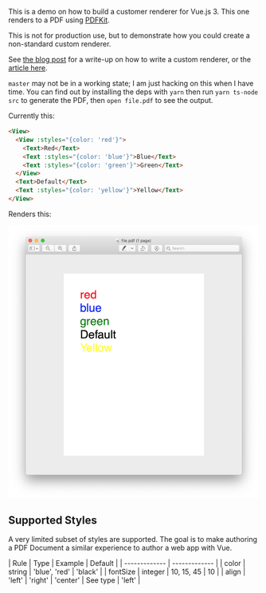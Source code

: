 This is a demo on how to build a customer renderer for Vue.js 3. This one renders to a PDF using [PDFKit](https://pdfkit.org/). 

This is not for production use, but to demonstrate how you could create a non-standard custom renderer.

See [the blog post](https://lachlan-miller.me/articles/vue-3-pdf-customer-renderer) for a write-up on how to write a custom renderer, or the [article here](./ARTICLE.md).

`master` may not be in a working state; I am just hacking on this when I have time. You can find out by installing the deps with `yarn` then run `yarn ts-node src` to generate the PDF, then `open file.pdf` to see the output.

Currently this:

```html
<View>
  <View :styles="{color: 'red'}">
    <Text>Red</Text>
    <Text :styles="{color: 'blue'}">Blue</Text>
    <Text :styles="{color: 'green'}">Green</Text>
  </View>
  <Text>Default</Text>
  <Text :styles="{color: 'yellow'}">Yellow</Text>
</View>
```

Renders this:

![](./screenshots/SS-final.png)

## Supported Styles

A very limited subset of styles are supported. The goal is to make authoring a PDF Document a similar experience to author a web app with Vue.

| Rule  | Type | Example | Default |
| ------------- | ------------- |
| color | string | 'blue', 'red' | 'black' |
| fontSize  | integer  | 10, 15, 45 | 10 |
| align  | 'left' | 'right' | 'center'  | See type | 'left' | 
